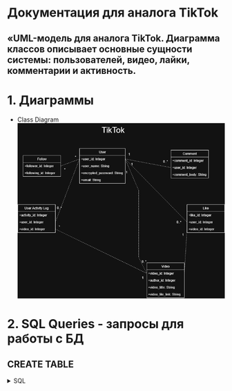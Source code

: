 # Документация для аналога TikTok
## «UML-модель для аналога TikTok. Диаграмма классов описывает основные сущности системы: пользователей, видео, лайки, комментарии и активность.

# 1. Диаграммы
- Class Diagram
  ![UML диаграмма классов](./diagrams/tiktok-class-diagram.png)

# 2. SQL Queries - запросы для работы с БД
## CREATE TABLE
<details>
  <summary>SQL</summary>

```sql
-- Таблица пользователей
CREATE TABLE User (
    user_id SERIAL PRIMARY KEY,
    user_name VARCHAR(100) NOT NULL,
    password_hash VARCHAR(255) NOT NULL,
    email VARCHAR(255) UNIQUE NOT NULL
);

-- Таблица видео
CREATE TABLE Video (
    video_id SERIAL PRIMARY KEY,
    author_id INTEGER NOT NULL,
    video_title VARCHAR(200),
    video_file_link TEXT,
    FOREIGN KEY (author_id) REFERENCES User(user_id)
        ON DELETE CASCADE
);

-- Таблица подписок (связь многие-ко-многим между User и User)
CREATE TABLE Follow (
    follower_id INTEGER NOT NULL,
    following_id INTEGER NOT NULL,
    PRIMARY KEY (follower_id, following_id),
    FOREIGN KEY (follower_id) REFERENCES User(user_id)
        ON DELETE CASCADE,
    FOREIGN KEY (following_id) REFERENCES User(user_id)
        ON DELETE CASCADE
);

-- Таблица лайков видео
CREATE TABLE "Like" (
    like_id SERIAL PRIMARY KEY,
    user_id INTEGER NOT NULL,
    video_id INTEGER NOT NULL,
    FOREIGN KEY (user_id) REFERENCES User(user_id)
        ON DELETE CASCADE,
    FOREIGN KEY (video_id) REFERENCES Video(video_id)
        ON DELETE CASCADE
);

-- Таблица комментариев
CREATE TABLE Comment (
    comment_id SERIAL PRIMARY KEY,
    user_id INTEGER NOT NULL,
    video_id INTEGER NOT NULL,
    comment_body TEXT,
    FOREIGN KEY (user_id) REFERENCES User(user_id)
        ON DELETE CASCADE,
    FOREIGN KEY (video_id) REFERENCES Video(video_id)
        ON DELETE CASCADE
);

-- Таблица истории активности пользователя (просмотры и т.п.)
CREATE TABLE UserActivityLog (
    activity_id SERIAL PRIMARY KEY,
    user_id INTEGER NOT NULL,
    video_id INTEGER NOT NULL,
    abstract_video_data TEXT,
    FOREIGN KEY (user_id) REFERENCES User(user_id)
        ON DELETE CASCADE,
    FOREIGN KEY (video_id) REFERENCES Video(video_id)
        ON DELETE CASCADE
);
</details>

## ALTER TABLE
  ```SQL
  ALTER TABLE table_name
  { ADD column_name datatype | DROP COLUMN column_name | ALTER COLUMN column_name datatype };
  ```

  - Примеры
  ```SQL
  ALTER TABLE users
  ADD phone VARCHAR(10);
  ```

  ```SQL
  ALTER TABLE users
  DROP COLUMN address;
  ```

  ```SQL
  ALTER TABLE users
  ALTER COLUMN money INT NOT NULL;
  ```
## DROP TABLE
  ```SQL
  DROP TABLE users;
  ```
## TRUNCATE TABLE
   ```SQL
  TRUNCATE TABLE users;
  ```
## Примеры решения задач
  - './SQL/sql-examples.sql'
# 3. Документация
./
